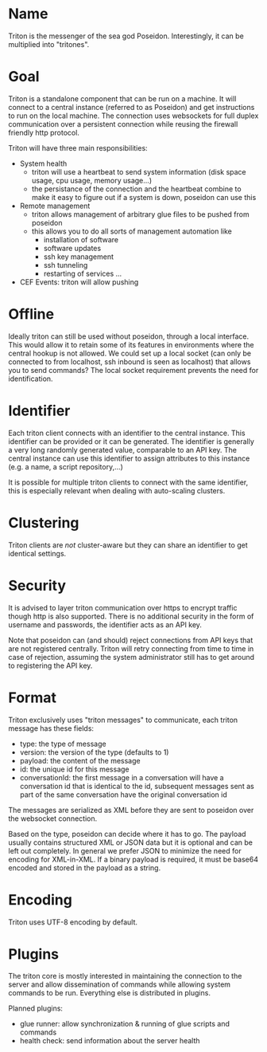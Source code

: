 # Name

Triton is the messenger of the sea god Poseidon.
Interestingly, it can be multiplied into "tritones".

# Goal

Triton is a standalone component that can be run on a machine. It will connect to a central instance (referred to as Poseidon) and get instructions to run on the local machine. The connection uses websockets for full duplex communication over a persistent connection while reusing the firewall friendly http protocol.

Triton will have three main responsibilities:

- System health
	- triton will use a heartbeat to send system information (disk space usage, cpu usage, memory usage...)
	- the persistance of the connection and the heartbeat combine to make it easy to figure out if a system is down, poseidon can use this
- Remote management
	- triton allows management of arbitrary glue files to be pushed from poseidon
	- this allows you to do all sorts of management automation like
		- installation of software
		- software updates
		- ssh key management
		- ssh tunneling
		- restarting of services
		...
- CEF Events: triton will allow pushing 

# Offline

Ideally triton can still be used without poseidon, through a local interface. This would allow it to retain some of its features in environments where the central hookup is not allowed.
We could set up a local socket (can only be connected to from localhost, ssh inbound is seen as localhost) that allows you to send commands?
The local socket requirement prevents the need for identification.

# Identifier

Each triton client connects with an identifier to the central instance.
This identifier can be provided or it can be generated. The identifier is generally a very long randomly generated value, comparable to an API key.
The central instance can use this identifier to assign attributes to this instance (e.g. a name, a script repository,...)

It is possible for multiple triton clients to connect with the same identifier, this is especially relevant when dealing with auto-scaling clusters.

# Clustering

Triton clients are _not_ cluster-aware but they can share an identifier to get identical settings.

# Security

It is advised to layer triton communication over https to encrypt traffic though http is also supported.
There is no additional security in the form of username and passwords, the identifier acts as an API key.

Note that poseidon can (and should) reject connections from API keys that are not registered centrally.
Triton will retry connecting from time to time in case of rejection, assuming the system administrator still has to get around to registering the API key.

# Format

Triton exclusively uses "triton messages" to communicate, each triton message has these fields:

- type: the type of message
- version: the version of the type (defaults to 1)
- payload: the content of the message
- id: the unique id for this message
- conversationId: the first message in a conversation will have a conversation id that is identical to the id, subsequent messages sent as part of the same conversation have the original conversation id

The messages are serialized as XML before they are sent to poseidon over the websocket connection.

Based on the type, poseidon can decide where it has to go. The payload usually contains structured XML or JSON data but it is optional and can be left out completely. In general we prefer JSON to minimize the need for encoding for XML-in-XML.
If a binary payload is required, it must be base64 encoded and stored in the payload as a string.

# Encoding

Triton uses UTF-8 encoding by default.

# Plugins

The triton core is mostly interested in maintaining the connection to the server and allow dissemination of commands while allowing system commands to be run. Everything else is distributed in plugins.

Planned plugins:

- glue runner: allow synchronization & running of glue scripts and commands
- health check: send information about the server health